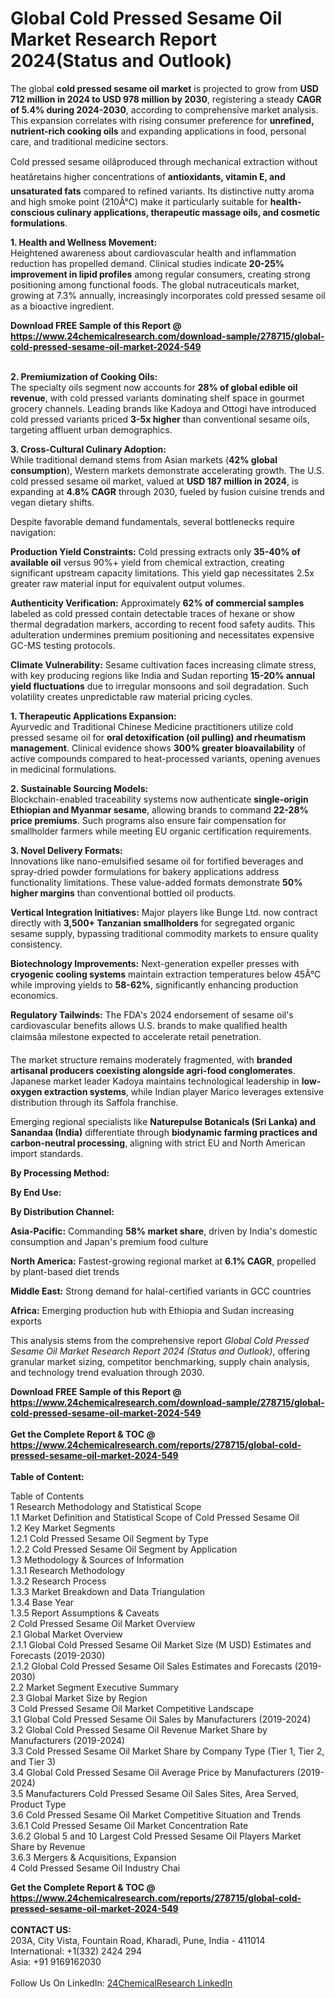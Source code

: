 <h1>Global Cold Pressed Sesame Oil Market Research Report 2024(Status and Outlook)</h1><p>The global <strong>cold pressed sesame oil market</strong> is projected to grow from <strong>USD 712 million in 2024 to USD 978 million by 2030</strong>, registering a steady <strong>CAGR of 5.4% during 2024-2030</strong>, according to comprehensive market analysis. This expansion correlates with rising consumer preference for <strong>unrefined, nutrient-rich cooking oils</strong> and expanding applications in food, personal care, and traditional medicine sectors.</p><p>Cold pressed sesame oilâproduced through mechanical extraction without heatâretains higher concentrations of <strong>antioxidants, vitamin E, and unsaturated fats</strong> compared to refined variants. Its distinctive nutty aroma and high smoke point (210Â°C) make it particularly suitable for <strong>health-conscious culinary applications, therapeutic massage oils, and cosmetic formulations</strong>.</p><p><strong>1. Health and Wellness Movement:</strong><br>
Heightened awareness about cardiovascular health and inflammation reduction has propelled demand. Clinical studies indicate <strong>20-25% improvement in lipid profiles</strong> among regular consumers, creating strong positioning among functional foods. The global nutraceuticals market, growing at 7.3% annually, increasingly incorporates cold pressed sesame oil as a bioactive ingredient.</p><div><b>Download FREE Sample of this Report @ 
            <a href="https://www.24chemicalresearch.com/download-sample/278715/global-cold-pressed-sesame-oil-market-2024-549">
            https://www.24chemicalresearch.com/download-sample/278715/global-cold-pressed-sesame-oil-market-2024-549</a></b></div><br><p><strong>2. Premiumization of Cooking Oils:</strong><br>
The specialty oils segment now accounts for <strong>28% of global edible oil revenue</strong>, with cold pressed variants dominating shelf space in gourmet grocery channels. Leading brands like Kadoya and Ottogi have introduced cold pressed variants priced <strong>3-5x higher</strong> than conventional sesame oils, targeting affluent urban demographics.</p><p><strong>3. Cross-Cultural Culinary Adoption:</strong><br>
While traditional demand stems from Asian markets (<strong>42% global consumption</strong>), Western markets demonstrate accelerating growth. The U.S. cold pressed sesame oil market, valued at <strong>USD 187 million in 2024</strong>, is expanding at <strong>4.8% CAGR</strong> through 2030, fueled by fusion cuisine trends and vegan dietary shifts.</p><p>Despite favorable demand fundamentals, several bottlenecks require navigation:</p><p><strong>Production Yield Constraints:</strong> Cold pressing extracts only <strong>35-40% of available oil</strong> versus 90%+ yield from chemical extraction, creating significant upstream capacity limitations. This yield gap necessitates 2.5x greater raw material input for equivalent output volumes.</p><p><strong>Authenticity Verification:</strong> Approximately <strong>62% of commercial samples</strong> labeled as cold pressed contain detectable traces of hexane or show thermal degradation markers, according to recent food safety audits. This adulteration undermines premium positioning and necessitates expensive GC-MS testing protocols.</p><p><strong>Climate Vulnerability:</strong> Sesame cultivation faces increasing climate stress, with key producing regions like India and Sudan reporting <strong>15-20% annual yield fluctuations</strong> due to irregular monsoons and soil degradation. Such volatility creates unpredictable raw material pricing cycles.</p><p><strong>1. Therapeutic Applications Expansion:</strong><br>
Ayurvedic and Traditional Chinese Medicine practitioners utilize cold pressed sesame oil for <strong>oral detoxification (oil pulling) and rheumatism management</strong>. Clinical evidence shows <strong>300% greater bioavailability</strong> of active compounds compared to heat-processed variants, opening avenues in medicinal formulations.</p><p><strong>2. Sustainable Sourcing Models:</strong><br>
Blockchain-enabled traceability systems now authenticate <strong>single-origin Ethiopian and Myanmar sesame</strong>, allowing brands to command <strong>22-28% price premiums</strong>. Such programs also ensure fair compensation for smallholder farmers while meeting EU organic certification requirements.</p><p><strong>3. Novel Delivery Formats:</strong><br>
Innovations like nano-emulsified sesame oil for fortified beverages and spray-dried powder formulations for bakery applications address functionality limitations. These value-added formats demonstrate <strong>50% higher margins</strong> than conventional bottled oil products.</p><p><strong>Vertical Integration Initiatives:</strong> Major players like Bunge Ltd. now contract directly with <strong>3,500+ Tanzanian smallholders</strong> for segregated organic sesame supply, bypassing traditional commodity markets to ensure quality consistency.</p><p><strong>Biotechnology Improvements:</strong> Next-generation expeller presses with <strong>cryogenic cooling systems</strong> maintain extraction temperatures below 45Â°C while improving yields to <strong>58-62%</strong>, significantly enhancing production economics.</p><p><strong>Regulatory Tailwinds:</strong> The FDA's 2024 endorsement of sesame oil's cardiovascular benefits allows U.S. brands to make qualified health claimsâa milestone expected to accelerate retail penetration.</p><p>The market structure remains moderately fragmented, with <strong>branded artisanal producers coexisting alongside agri-food conglomerates</strong>. Japanese market leader Kadoya maintains technological leadership in <strong>low-oxygen extraction systems</strong>, while Indian player Marico leverages extensive distribution through its Saffola franchise.</p><p>Emerging regional specialists like <strong>Naturepulse Botanicals (Sri Lanka) and Sanandaa (India)</strong> differentiate through <strong>biodynamic farming practices and carbon-neutral processing</strong>, aligning with strict EU and North American import standards.</p><p><strong>By Processing Method:</strong></p><p><strong>By End Use:</strong></p><p><strong>By Distribution Channel:</strong></p><p><strong>Asia-Pacific:</strong> Commanding <strong>58% market share</strong>, driven by India's domestic consumption and Japan's premium food culture</p><p><strong>North America:</strong> Fastest-growing regional market at <strong>6.1% CAGR</strong>, propelled by plant-based diet trends</p><p><strong>Middle East:</strong> Strong demand for halal-certified variants in GCC countries</p><p><strong>Africa:</strong> Emerging production hub with Ethiopia and Sudan increasing exports</p><p>This analysis stems from the comprehensive report <em>Global Cold Pressed Sesame Oil Market Research Report 2024 (Status and Outlook)</em>, offering granular market sizing, competitor benchmarking, supply chain analysis, and technology trend evaluation through 2030.</p><div><b>Download FREE Sample of this Report @ 
            <a href="https://www.24chemicalresearch.com/download-sample/278715/global-cold-pressed-sesame-oil-market-2024-549">
            https://www.24chemicalresearch.com/download-sample/278715/global-cold-pressed-sesame-oil-market-2024-549</a></b></div><br><div><b>Get the Complete Report & TOC @ 
            <a href="https://www.24chemicalresearch.com/reports/278715/global-cold-pressed-sesame-oil-market-2024-549">
            https://www.24chemicalresearch.com/reports/278715/global-cold-pressed-sesame-oil-market-2024-549</a></b></div><br>
            <b>Table of Content:</b><p>Table of Contents<br />
1 Research Methodology and Statistical Scope<br />
1.1 Market Definition and Statistical Scope of Cold Pressed Sesame Oil<br />
1.2 Key Market Segments<br />
1.2.1 Cold Pressed Sesame Oil Segment by Type<br />
1.2.2 Cold Pressed Sesame Oil Segment by Application<br />
1.3 Methodology & Sources of Information<br />
1.3.1 Research Methodology<br />
1.3.2 Research Process<br />
1.3.3 Market Breakdown and Data Triangulation<br />
1.3.4 Base Year<br />
1.3.5 Report Assumptions & Caveats<br />
2 Cold Pressed Sesame Oil Market Overview<br />
2.1 Global Market Overview<br />
2.1.1 Global Cold Pressed Sesame Oil Market Size (M USD) Estimates and Forecasts (2019-2030)<br />
2.1.2 Global Cold Pressed Sesame Oil Sales Estimates and Forecasts (2019-2030)<br />
2.2 Market Segment Executive Summary<br />
2.3 Global Market Size by Region<br />
3 Cold Pressed Sesame Oil Market Competitive Landscape<br />
3.1 Global Cold Pressed Sesame Oil Sales by Manufacturers (2019-2024)<br />
3.2 Global Cold Pressed Sesame Oil Revenue Market Share by Manufacturers (2019-2024)<br />
3.3 Cold Pressed Sesame Oil Market Share by Company Type (Tier 1, Tier 2, and Tier 3)<br />
3.4 Global Cold Pressed Sesame Oil Average Price by Manufacturers (2019-2024)<br />
3.5 Manufacturers Cold Pressed Sesame Oil Sales Sites, Area Served, Product Type<br />
3.6 Cold Pressed Sesame Oil Market Competitive Situation and Trends<br />
3.6.1 Cold Pressed Sesame Oil Market Concentration Rate<br />
3.6.2 Global 5 and 10 Largest Cold Pressed Sesame Oil Players Market Share by Revenue<br />
3.6.3 Mergers & Acquisitions, Expansion<br />
4 Cold Pressed Sesame Oil Industry Chai</p><div><b>Get the Complete Report & TOC @ 
            <a href="https://www.24chemicalresearch.com/reports/278715/global-cold-pressed-sesame-oil-market-2024-549">
            https://www.24chemicalresearch.com/reports/278715/global-cold-pressed-sesame-oil-market-2024-549</a></b></div><br><b>CONTACT US:</b><br>
            203A, City Vista, Fountain Road, Kharadi, Pune, India - 411014<br>
            International: +1(332) 2424 294<br>
            Asia: +91 9169162030 <br><br>
            Follow Us On LinkedIn: <a href="https://www.linkedin.com/company/24chemicalresearch/">24ChemicalResearch LinkedIn</a>